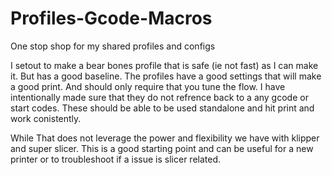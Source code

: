# Profiles-Gcode-Macros
One stop shop for my shared profiles and configs

I setout to make a bear bones profile that is safe (ie not fast) as I can make it. But has a good baseline. The profiles have a good settings that will make a good print. And should only require that you tune the flow. I have intentionally made sure that they do not refrence back to a any gcode or start codes. These should be able to be used standalone and hit print and work conistently. 

While That does not leverage the power and flexibility we have with klipper and super slicer. This is a good starting point and can be useful for a new printer or to troubleshoot if a issue is slicer related. 


